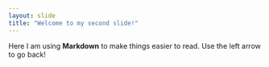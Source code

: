 ```yaml
---
layout: slide
title: "Welcome to my second slide!"
---
```

Here I am using **Markdown** to make things easier to read.
Use the left arrow to go back!
